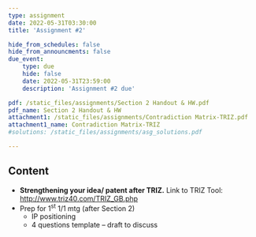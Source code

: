 ```yaml
---
type: assignment
date: 2022-05-31T03:30:00
title: 'Assignment #2'

hide_from_schedules: false
hide_from_announcments: false
due_event:
    type: due
    hide: false
    date: 2022-05-31T23:59:00
    description: 'Assignment #2 due'

pdf: /static_files/assignments/Section 2 Handout & HW.pdf
pdf_name: Section 2 Handout & HW
attachment1: /static_files/assignments/Contradiction Matrix-TRIZ.pdf
attachment1_name: Contradiction Matrix-TRIZ
#solutions: /static_files/assignments/asg_solutions.pdf

---
```

## Content
- **Strengthening your idea/ patent after TRIZ.** Link to TRIZ Tool: http://www.triz40.com/TRIZ_GB.php
- Prep for 1<sup>st</sup>  1/1 mtg (after Section 2)
  * IP positioning
  * 4 questions template – draft to discuss
  